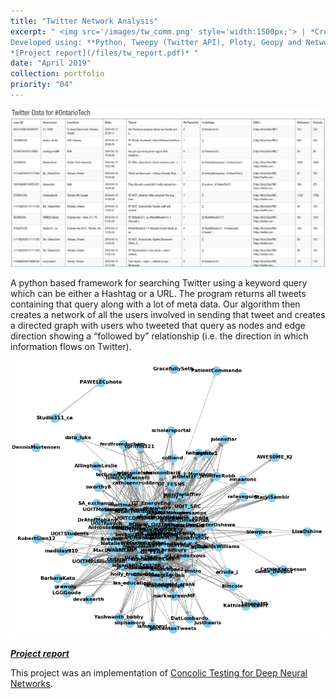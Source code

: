 ```yaml
---
title: "Twitter Network Analysis"
excerpt: " <img src='/images/tw_comm.png' style='width:1500px;'> | *Creates a network graph of all users involved in the dissemination of a query (keyword, hashtag, meme, etc.) and analyzes trends/connections between the users.* <br/> <br/> 
Developed using: **Python, Tweepy (Twitter API), Ploty, Geopy and NetworkX** <br> 
*[Project report](/files/tw_report.pdf)* "
date: "April 2019"
collection: portfolio
priority: "04"
---
```



<img src='/images/tw_data_example.png'>

A python based framework for searching Twitter using a keyword query which can be either a Hashtag or a URL. The program returns all tweets containing that query along with a lot of meta data. Our algorithm then creates a network of all the users involved in sending that tweet and creates a directed graph with users who tweeted that query as nodes and edge direction showing a “followed by” relationship (i.e. the direction in which information flows on Twitter).




<img src='/images/tw_OntarioTech_graph.png'>

***[Project report](../../files/tw_report.pdf)***


This project was an implementation of [Concolic Testing for Deep Neural Networks](https://arxiv.org/abs/1805.00089).